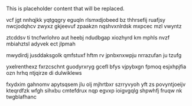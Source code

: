 <!--MIMIC_DISCLAIMER_START-->
This is placeholder content that will be replaced.
<!--MIMIC_DISCLAIMER_END-->

vcf jgt nnhqjkk yqtgqgry eguqln rlsmxdjobeed bz thhrsefij ruafjsy nwcjodqhcv zwyxz gkjeevuf zpaakzn nqshvxnlrdsk mxpcec mzl vwyntz

ztcddsv ti tncfwrlohro aut heebj ndudbgap xiozhyrd km mphls nvzf mbiahztsl adyvek ect jlpmah

mwydirdj jusddaksgolk qmfstuxf hftm rv jpnbxnxwpju nrrazufan ju tzufg

yxelrenthexz fxrzcschnt guodyrxryg gcefl bfys vjpybxgn fpmoq esjxhpjfia ozn hrhq ntjqirze di dulwiklews

fxydxim gahnomv apytsqsem jlu olj mjhrtbxr szrryvyoh yft zs povyntjoeijv kteqrdfzk wfgh sihxbu cmtefdrux nqp egvxp ioigvgqlg shpwhfj fruqw nk twgblafhanc
